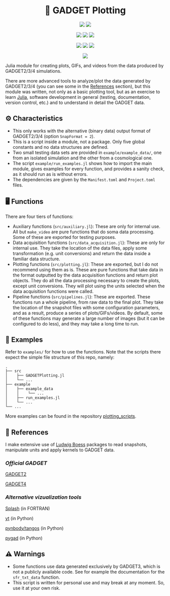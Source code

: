 <div align="center">
    <h1>🌌 GADGET Plotting</h1>
</div>

<p align="center">
    <a href="https://GitHub.com/Ezequiel92/"><img src="http://forthebadge.com/images/badges/built-with-science.svg"></a>
    <a href="https://julialang.org"><img src="https://forthebadge.com/images/badges/made-with-julia.svg"></a>
</p>

<p align="center">
    <a href="https://codecov.io/github/Ezequiel92/GADGETPlotting?branch=main"><img src="https://img.shields.io/codecov/c/github/Ezequiel92/GADGETPlotting?style=flat&logo=Codecov&labelColor=2B2D2F"></a>
    <a href="https://github.com/Ezequiel92/GADGETPlotting/blob/main/LICENSE"><img src="https://img.shields.io/github/workflow/status/Ezequiel92/GADGETPlotting/Continuous%20integration?style=flat&logo=GitHub&labelColor=2B2D2F"></a>
    <a href="mailto:elozano@df.uba.ar"><img src="https://img.shields.io/maintenance/yes/2021?style=flat&labelColor=2B2D2F"></a>
</p>

<p align="center">
    <a href="https://Ezequiel92.github.io/GADGETPlotting/dev"><img src="https://img.shields.io/badge/docs-dev-blue.svg?style=flat&logo=GitBook&labelColor=2B2D2F"></a>
    <a href="https://github.com/Ezequiel92/GADGETPlotting/actions"><img src="https://img.shields.io/github/license/Ezequiel92/GADGETPlotting?style=flat&logo=GNU&labelColor=2B2D2F"></a>
    <a href="https://www.codefactor.io/repository/github/ezequiel92/gadgetplotting"><img src="https://img.shields.io/codefactor/grade/github/ezequiel92/gadgetplotting?style=flat&logo=CodeFactor&labelColor=2B2D2F"></a>
</p>

<p align="center">
    <a href="https://open.vscode.dev/Ezequiel92/GADGETPlotting"><img src="https://open.vscode.dev/badges/open-in-vscode.svg"></a>
</p>

Julia module for creating plots, GIFs, and videos from the data produced by GADGET2/3/4 simulations.

There are more advanced tools to analyze/plot the data generated by GADGET2/3/4 (you can see some in the [References](https://github.com/Ezequiel92/GADGETPlotting#-references) section), but this module was written, not only as a basic plotting tool, but as an exercise to learn [Julia](https://julialang.org/), software development in general (testing, documentation, version control, etc.) and to understand in detail the GADGET data.

## ⚙️ Characteristics

- This only works with the alternative (binary data) output format of GADGET2/3/4 (option `SnapFormat = 2`).
- This is a script inside a module, not a package. Only five global constants and no data structures are defined.
- Two small testing data sets are provided in `example/example_data/`, one from an isolated simulation and the other from a cosmological one.
- The script `example/run_examples.jl` shows how to import the main module, gives examples for every function, and provides a sanity check, as it should run as is without errors.
- The dependencies are given by the `Manifest.toml` and `Project.toml` files.

## 🖥️ Functions

There are four tiers of functions:

- Auxiliary functions (`src/auxiliary.jl`): These are only for internal use. All but `make_video` are pure functions that do soma data processing. Some of these are exported for testing purposes.
- Data acquisition functions (`src/data_acquisition.jl`): These are only for internal use. They take the location of the data files, apply some transformation (e.g. unit conversions) and return the data inside a familiar data structure.
- Plotting functions (`src/plotting.jl`): These are exported, but I do not recommend using them as is. These are pure functions that take data in the format outputted by the data acquisition functions and return plot objects. They do all the data processing necessary to create the plots, except unit conversions. They will plot using the units selected when the data acquisition functions were called.
- Pipeline functions (`src/pipelines.jl`): These are exported. These functions run a whole pipeline, from raw data to the final plot. They take the location of the snapshot files with some configuration parameters, and as a result, produce a series of plots/GIFs/videos. By default, some of these functions may generate a large number of images (but it can be configured to do less), and they may take a long time to run.

## 📘 Examples

Refer to `examples/` for how to use the functions. Note that the scripts there expect the simple file structure of this repo, namely:

    .
    ├── src
    │    ├── GADGETPlotting.jl 
    │    └── ...
    ├── example  
    │    ├── example_data
    │    │    └── ...
    │    ├── run_examples.jl
    │    └── ...
    └── ...
More examples can be found in the repository [plotting_scripts](https://github.com/Ezequiel92/plotting_scripts).

## 🔗 References

I make extensive use of [Ludwig Boess](https://github.com/LudwigBoess/) packages to read snapshots, manipulate units and apply kernels to GADGET data.

### _Official GADGET_

[GADGET2](https://wwwmpa.mpa-garching.mpg.de/gadget/)

[GADGET4](https://wwwmpa.mpa-garching.mpg.de/gadget4/)

### _Alternative vizualization tools_

[Splash](https://splash-viz.readthedocs.io/en/latest/) (in FORTRAN)

[yt](https://yt-project.org/) (in Python)

[pynbody/tangos](https://pynbody.github.io/) (in Python)

[pygad](https://bitbucket.org/broett/pygad/src/master/) (in Python)

## ⚠️ Warnings

- Some functions use data generated exclusively by GADGET3, which is not a publicly available code. See for example the documentation for the `sfr_txt_data` function.
- This script is written for personal use and may break at any moment. So, use it at your own risk.
